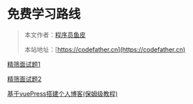 # 免费学习路线

> 本文作者：[程序员鱼皮](https://yuyuanweb.feishu.cn/wiki/Abldw5WkjidySxkKxU2cQdAtnah)
>
> 本站地址：[https://codefather.cn](https://codefather.cn)


[精筛面试题1](面试题1.md)

[精筛面试题2](面试题2.md)

[基于vuePress搭建个人博客(保姆级教程)](基于vuePress搭建个人博客.md)






